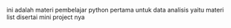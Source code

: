 ini adalah materi pembelajar python pertama untuk data analisis yaitu materi list disertai mini project nya

